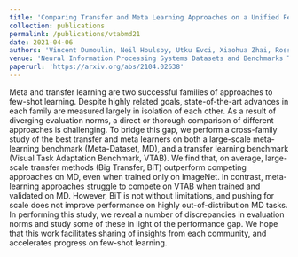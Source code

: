 ```yaml
---
title: 'Comparing Transfer and Meta Learning Approaches on a Unified Few-Shot Classification Benchmark'
collection: publications
permalink: /publications/vtabmd21
date: 2021-04-06
authors: 'Vincent Dumoulin, Neil Houlsby, Utku Evci, Xiaohua Zhai, Ross Goroshin, Sylvain Gelly, Hugo Larochelle'
venue: 'Neural Information Processing Systems Datasets and Benchmarks Track, 2021'
paperurl: 'https://arxiv.org/abs/2104.02638'
---
```


Meta and transfer learning are two successful families of approaches to few-shot learning. Despite highly related goals, state-of-the-art advances in each family are measured largely in isolation of each other. As a result of diverging evaluation norms, a direct or thorough comparison of different approaches is challenging. To bridge this gap, we perform a cross-family study of the best transfer and meta learners on both a large-scale meta-learning benchmark (Meta-Dataset, MD), and a transfer learning benchmark (Visual Task Adaptation Benchmark, VTAB). We find that, on average, large-scale transfer methods (Big Transfer, BiT) outperform competing approaches on MD, even when trained only on ImageNet. In contrast, meta-learning approaches struggle to compete on VTAB when trained and validated on MD. However, BiT is not without limitations, and pushing for scale does not improve performance on highly out-of-distribution MD tasks. In performing this study, we reveal a number of discrepancies in evaluation norms and study some of these in light of the performance gap. We hope that this work facilitates sharing of insights from each community, and accelerates progress on few-shot learning.

